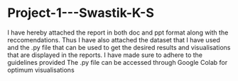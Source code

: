 # Project-1---Swastik-K-S
I have hereby attached the report in both doc and ppt format along with the reccomendations. Thus I have also attached the dataset that I have used and the .py file that can be used to get the desired results and visualisations that are displayed in the reports.
I have made sure to adhere to the guidelines provided
The .py file can be accessed through Google Colab for optimum visualisations
